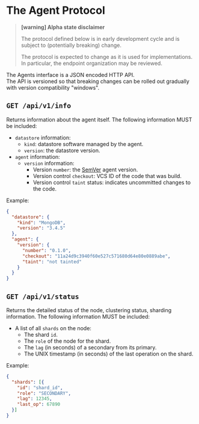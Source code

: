 # The Agent Protocol
> **[warning] Alpha state disclaimer**
>
> The protocol defined below is in early development cycle
> and is subject to (potentially breaking) change.
>
> The protocol is expected to change as it is used for implementations.
> In particular, the endpoint organization may be reviewed.

The Agents interface is a JSON encoded HTTP API.  
The API is versioned so that breaking changes can be rolled out gradually
with version compatibility "windows".


## `GET /api/v1/info`
Returns information about the agent itself.
The following information MUST be included:

  * `datastore` information:
    * `kind`: datastore software managed by the agent.
    * `version`: the datastore version.
  * `agent` information:
    * `version` information:
      * Version `number`: the [SemVer](https://semver.org/) agent version.
      * Version control `checkout`: VCS ID of the code that was build.
      * Version control `taint` status: indicates uncommitted changes to the code.

Example:
```json
{
  "datastore": {
    "kind": "MongoDB",
    "version": "3.4.5"
  },
  "agent": {
    "version": {
      "number": "0.1.0",
      "checkout": "11a24d9c3940f60e527c571680d64e80e0889abe",
      "taint": "not tainted"
    }
  }
}
```


## `GET /api/v1/status`
Returns the detailed status of the node, clustering status, sharding information.
The following information MUST be included:

  * A list of all `shards` on the node:
    * The shard `id`.
    * The `role` of the node for the shard.
    * The `lag` (in seconds) of a secondary from its primary.
    * The UNIX timestamp (in seconds) of the last operation on the shard.

Example:
```json
{
  "shards": [{
    "id": "shard_id",
    "role": "SECONDARY",
    "lag": 12345,
    "last_op": 67890
  }]
}
```
